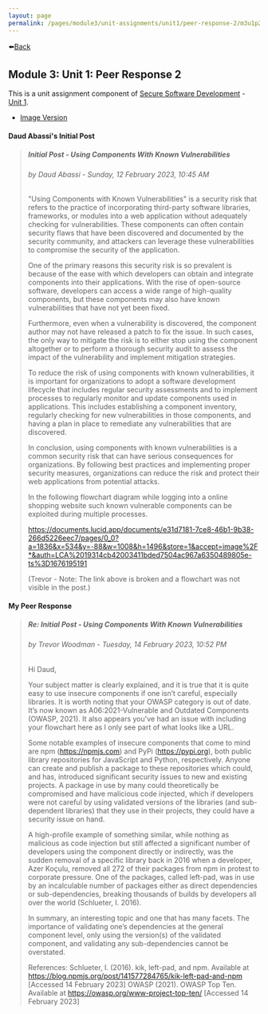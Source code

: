 ```yaml
---
layout: page
permalink: /pages/module3/unit-assignments/unit1/peer-response-2/m3u1p2-txt.html
---
```


⬅️[Back](/pages/module3/unit-assignments/unit1/m3u1.html)

## Module 3: Unit 1: Peer Response 2

This is a unit assignment component of [Secure Software Development](/pages/module3.html) - [Unit 1](/pages/module3/unit-assignments/unit1/m3u1.html).

- [Image Version](/pages/module3/unit-assignments/unit1/peer-response-2/m3u1p2.html)

#### Daud Abassi's Initial Post

> ##### Initial Post - Using Components With Known Vulnerabilities
>
> ###### by Daud Abassi - Sunday, 12 February 2023, 10:45 AM
>
> "Using Components with Known Vulnerabilities" is a security risk that refers to the practice of incorporating third-party software libraries, frameworks, or modules into a web application without adequately checking for vulnerabilities. These components can often contain security flaws that have been discovered and documented by the security community, and attackers can leverage these vulnerabilities to compromise the security of the application.
>
> One of the primary reasons this security risk is so prevalent is because of the ease with which developers can obtain and integrate components into their applications. With the rise of open-source software, developers can access a wide range of high-quality components, but these components may also have known vulnerabilities that have not yet been fixed.
>
> Furthermore, even when a vulnerability is discovered, the component author may not have released a patch to fix the issue. In such cases, the only way to mitigate the risk is to either stop using the component altogether or to perform a thorough security audit to assess the impact of the vulnerability and implement mitigation strategies.
>
> To reduce the risk of using components with known vulnerabilities, it is important for organizations to adopt a software development lifecycle that includes regular security assessments and to implement processes to regularly monitor and update components used in applications. This includes establishing a component inventory, regularly checking for new vulnerabilities in those components, and having a plan in place to remediate any vulnerabilities that are discovered.
>
> In conclusion, using components with known vulnerabilities is a common security risk that can have serious consequences for organizations. By following best practices and implementing proper security measures, organizations can reduce the risk and protect their web applications from potential attacks.
>
> In the following flowchart diagram while logging into a online shopping website such known vulnerable components can be exploited during multiple processes.
>
> https://documents.lucid.app/documents/e31d7181-7ce8-46b1-9b38-266d5226eec7/pages/0_0?a=1836&x=534&y=-88&w=1008&h=1496&store=1&accept=image%2F*&auth=LCA%2019314cb42003411bded7504ac967a6350489805e-ts%3D1676195191
>
> (Trevor - Note: The link above is broken and a flowchart was not visible in the post.)

#### My Peer Response

> ##### Re: Initial Post - Using Components With Known Vulnerabilities
>
> ###### by Trevor Woodman - Tuesday, 14 February 2023, 10:52 PM
>
> Hi Daud,
>
> Your subject matter is clearly explained, and it is true that it is quite easy to use insecure components if one isn’t careful, especially libraries. It is worth noting that your OWASP category is out of date. It’s now known as A06:2021-Vulnerable and Outdated Components (OWASP, 2021). It also appears you've had an issue with including your flowchart here as I only see part of what looks like a URL.
>
> Some notable examples of insecure components that come to mind are npm (https://npmjs.com) and PyPi (https://pypi.org), both public library repositories for JavaScript and Python, respectively. Anyone can create and publish a package to these repositories which could, and has, introduced significant security issues to new and existing projects. A package in use by many could theoretically be compromised and have malicious code injected, which if developers were not careful by using validated versions of the libraries (and sub-dependent libraries) that they use in their projects, they could have a security issue on hand.
>
> A high-profile example of something similar, while nothing as malicious as code injection but still affected a significant number of developers using the component directly or indirectly, was the sudden removal of a specific library back in 2016 when a developer, Azer Koçulu, removed all 272 of their packages from npm in protest to corporate pressure. One of the packages, called left-pad, was in use by an incalculable number of packages either as direct dependencies or sub-dependencies, breaking thousands of builds by developers all over the world (Schlueter, I. 2016).
>
> In summary, an interesting topic and one that has many facets. The importance of validating one’s dependencies at the general component level, only using the version(s) of the validated component, and validating any sub-dependencies cannot be overstated.
>
> References:
> Schlueter, I. (2016). kik, left-pad, and npm. Available at https://blog.npmjs.org/post/141577284765/kik-left-pad-and-npm [Accessed 14 February 2023]
> OWASP (2021). OWASP Top Ten. Available at https://owasp.org/www-project-top-ten/ [Accessed 14 February 2023]
